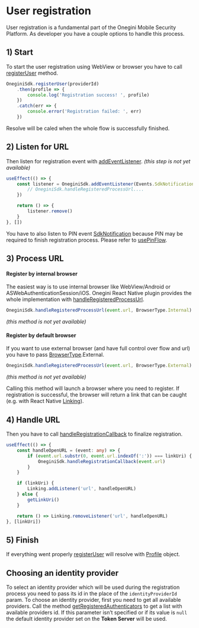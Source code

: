 # User registration

User registration is a fundamental part of the Onegini Mobile Security Platform. As developer you have a couple options to handle this process.


## 1) Start
To start the user registration using WebView or browser you have to call [registerUser](../reference-guides/registerUser.md) method. 

```ts
OneginiSdk.registerUser(providerId)
    .then(profile => {
        console.log('Registration success! ', profile)
    })
    .catch(err => {
        console.error('Registration failed: ', err)
    })
```

Resolve will be caled when the whole flow is successfully finished.

## 2) Listen for URL
Then listen for registration event with [addEventListener](../reference-guides/addEventListener.md). _(this step is not yet available)_

```ts
useEffect(() => {
    const listener = OneginiSdk.addEventListener(Events.SdkNotification.RegistrationProcessUrl, (event: any) => {
        // OneginiSdk.handleRegisteredProcessUrl....
    })

    return () => {
        listener.remove()
    }
}, [])
```

You have to also listen to PIN event [SdkNotification](../reference-guides/SdkNotification.md) because PIN may be required to finish registration process. Please refer to [usePinFlow](../reference-guides/usePinFlow.md).


## 3) Process URL

#### Register by internal browser

The easiest way is to use internal browser like WebView/Android or ASWebAuthenticationSession/iOS. Onegini React Native plugin provides the whole implementation with [handleRegisteredProcessUrl](../reference-guides/handleRegisteredProcessUrl.md).

```ts
OneginiSdk.handleRegisteredProcessUrl(event.url, BrowserType.Internal)
```
_(this method is not yet available)_

#### Register by default browser

If you want to use external browser (and have full control over flow and url) you have to pass [BrowserType](../reference-guides/BrowserType.md).External.

```ts
OneginiSdk.handleRegisteredProcessUrl(event.url, BrowserType.External)
```
_(this method is not yet available)_

Calling this method will launch a browser where you need to register. If registration is successful, the browser will return a link that can be caught (e.g. with React Native [Linking](https://reactnative.dev/docs/linking)).

## 4) Handle URL

Then you have to call [handleRegistrationCallback](../reference-guides/handleRegistrationCallback.md) to finalize registration.

```ts
useEffect(() => {
    const handleOpenURL = (event: any) => {
        if (event.url.substr(0, event.url.indexOf(':')) === linkUri) {
            OneginiSdk.handleRegistrationCallback(event.url)
        }
    }

    if (linkUri) {
        Linking.addListener('url', handleOpenURL)
    } else {
        getLinkUri()
    }

    return () => Linking.removeListener('url', handleOpenURL)
}, [linkUri])
```

## 5) Finish

If everything went properly [registerUser](../reference-guides/registerUser.md) will resolve with [Profile](../reference-guides/Profile.md) object.


## Choosing an identity provider

To select an identity provider which will be used during the registration process you need to pass its id in the place of the `identityProviderId` param. To choose an identity provider, first you need to get all available providers. Call the method [getRegisteredAuthenticators](../reference-guides/getRegisteredAuthenticators) to get a list with available providers id. If this parameter isn’t specified or if its value is `null` the default identity provider set on the **Token Server** will be used.
